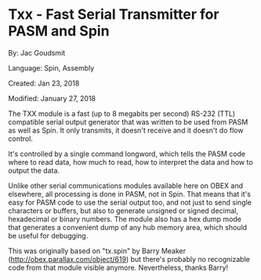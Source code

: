 # Txx - Fast Serial Transmitter for PASM and Spin

By: Jac Goudsmit

Language: Spin, Assembly

Created: Jan 23, 2018

Modified: January 27, 2018

The TXX module is a fast (up to 8 megabits per second) RS-232 (TTL) compatible serial output generator that was written to be used from PASM as well as Spin. It only transmits, it doesn't receive and it doesn't do flow control.

It's controlled by a single command longword, which tells the PASM code where to read data, how much to read, how to interpret the data and how to output the data.

Unlike other serial communications modules available here on OBEX and elsewhere, all processing is done in PASM, not in Spin. That means that it's easy for PASM code to use the serial output too, and not just to send single characters or buffers, but also to generate unsigned or signed decimal, hexadecimal or binary numbers. The module also has a hex dump mode that generates a convenient dump of any hub memory area, which should be useful for debugging.

This was originally based on "tx.spin" by Barry Meaker (http://obex.parallax.com/object/619) but there's probably no recognizable code from that module visible anymore. Nevertheless, thanks Barry!
